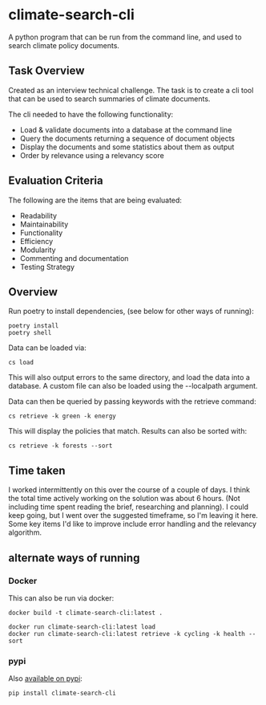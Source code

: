 # climate-search-cli
A python program that can be run from the command line, and used to search climate policy documents.

## Task Overview

Created as an interview technical challenge. The task is to create a cli tool that can be used to search summaries of climate documents. 

The cli needed to have the following functionality:

- Load & validate documents into a database at the command line
- Query the documents returning a sequence of document objects
- Display the documents and some statistics about them as output
- Order by relevance using a relevancy score

## Evaluation Criteria

The following are the items that are being evaluated:

- Readability
- Maintainability
- Functionality
- Efficiency
- Modularity
- Commenting and documentation
- Testing Strategy


## Overview

Run poetry to install dependencies, (see below for other ways of running):
```
poetry install
poetry shell
```

Data can be loaded via:
```
cs load
```

This will also output errors to the same directory, and load the data into a database. A custom file can also be loaded using the --localpath argument. 

Data can then be queried by passing keywords with the retrieve command:

```
cs retrieve -k green -k energy
```

This will display the policies that match. Results can also be sorted with:

```
cs retrieve -k forests --sort
```


## Time taken

I worked intermittently on this over the course of a couple of days. I think the total time actively working on the solution was about 6 hours. (Not including time spent reading the brief, researching and planning). I could keep going, but I went over the suggested timeframe, so I'm leaving it here. Some key items I'd like to improve include error handling and the relevancy algorithm.

## alternate ways of running

### Docker

This can also be run via docker:

```
docker build -t climate-search-cli:latest .
```

```
docker run climate-search-cli:latest load
docker run climate-search-cli:latest retrieve -k cycling -k health --sort
```

### pypi

Also [available on pypi](https://pypi.org/project/climate-search-cli/):

```
pip install climate-search-cli
```
